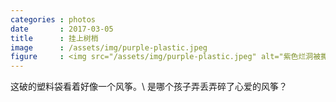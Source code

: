 ```yaml
---
categories : photos
date       : 2017-03-05
title      : 挂上树梢
image      : /assets/img/purple-plastic.jpeg
figure     : <img src="/assets/img/purple-plastic.jpeg" alt="紫色烂洞被撕裂的薄塑料袋挂在高高的树梢上。">
---
```

这破的塑料袋看着好像一个风筝。\\
是哪个孩子弄丢弄碎了心爱的风筝？